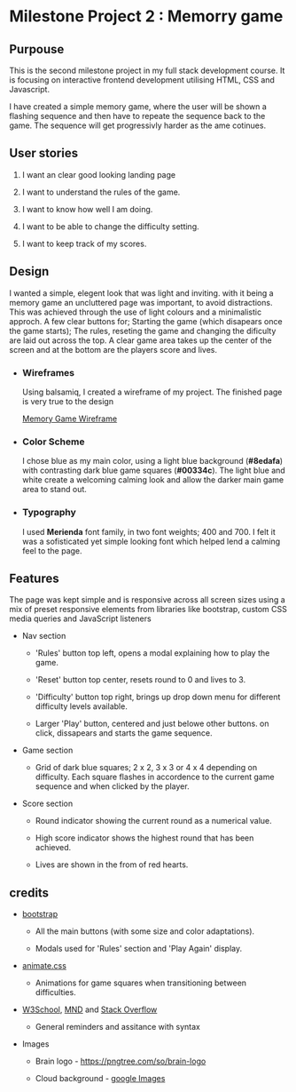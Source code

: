 # Milestone Project 2 : Memorry game


## Purpouse

This is the second milestone project in my full stack development course. It is focusing on interactive frontend development utilising HTML, CSS and Javascript. 

I have created a simple memory game, where the user will be shown a flashing sequence and then have to repeate the sequence back to the game. The sequence will get progressivly harder as the ame cotinues.

## User stories

1. I want an clear good looking landing page

2. I want to understand the rules of the game.

3. I want to know how well I am doing.

4. I want to be able to change the difficulty setting. 

5. I want to keep track of my scores.

## Design

I wanted a simple, elegent look that was light and inviting. with it being a memory game an uncluttered page was important, to avoid distractions. This was achieved through the use of light colours and a minimalistic approch. A few clear buttons for; Starting the game (which disapears once the game starts); The rules, reseting the game and changing the dificulty are laid out across the top. A clear game area takes up the center of the screen and at the bottom are the players score and lives.

- ### Wireframes

    Using balsamiq, I created a wireframe of my project. The finished page is very true to the design 

    [Memory Game Wireframe](docs/README-imgs/Memory-game-wireframe.png)

- ### Color Scheme

    I chose blue as my main color, using a light blue background (<strong>#8edafa</strong>) with contrasting dark blue game squares (<strong>#00334c</strong>). The light blue and white create a welcoming calming look and allow the darker main game area to stand out.


- ### Typography

    I used <strong>Merienda</strong> font family, in two font weights; 400 and 700. I felt it was a sofisticated yet simple looking font which helped lend a calming feel to the page.


## Features

The page was kept simple and is responsive across all screen sizes using a mix of preset responsive elements from libraries like bootstrap, custom CSS media queries and JavaScript listeners

- Nav section

    - 'Rules' button top left, opens a modal explaining how to play the game.

    - 'Reset' button top center, resets round to 0 and lives to 3.
    - 'Difficulty' button top right, brings up drop down menu for different difficulty levels available.
    - Larger 'Play' button, centered and just belowe other buttons. on click, dissapears and starts the game sequence.
		
- Game section

    - Grid of dark blue squares; 2 x 2, 3 x 3 or 4 x 4 depending on difficulty. Each square flashes in accordence to the current game sequence and when clicked by the player.

- Score section

    - Round indicator showing the current round as a numerical value.

    - High score indicator shows the highest round that has been achieved.

    - Lives are shown in the from of red hearts. 	

## credits

- [bootstrap](https://getbootstrap.com/) 
    
    - All the main buttons (with some size and color adaptations).
    
    - Modals used for 'Rules' section and 'Play Again' display. 

- [animate.css](https://animate.style/)

    - Animations for game squares when transitioning between difficulties.

- [W3School](), [MND]() and [Stack Overflow]()

    - General reminders and assitance with syntax

- Images

    - Brain logo - https://pngtree.com/so/brain-logo

    - Cloud background - [google Images](https://www.google.com/search?q=cartoon+clouds&hl=en&tbm=isch&sxsrf=ALeKk03lkx5g73rFvkKzLWvcBOTIPGGN-Q%3A1627297410725&source=hp&biw=1280&bih=881&ei=gpb-YP_oJM_WgQbAt67gAg&oq=cartoon+clouds&gs_lcp=CgNpbWcQAzIECCMQJzIECCMQJzICCAAyAggAMgIIADICCAAyAggAMgIIADICCAAyAggAOgcIIxDqAhAnOggIABCxAxCDAToFCAAQsQNQgA9YjiVg1StoAXAAeACAAWyIAfcGkgEEMTMuMZgBAKABAaoBC2d3cy13aXotaW1nsAEK&sclient=img&ved=0ahUKEwj_semgy4DyAhVPa8AKHcCbCywQ4dUDCAc&uact=5)

